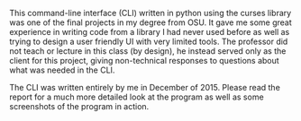 This command-line interface (CLI) written in python using the curses library was one of the final projects in my degree from OSU. It gave me some great experience in writing code from a library I had never used before as well as trying to design a user friendly UI with very limited tools.  The professor did not teach or lecture in this class (by design), he instead served only as the client for this project, giving non-technical responses to questions about what was needed in the CLI.

The CLI was written entirely by me in December of 2015.  Please read the report for a much more detailed look at the program as well as some screenshots of the program in action.
